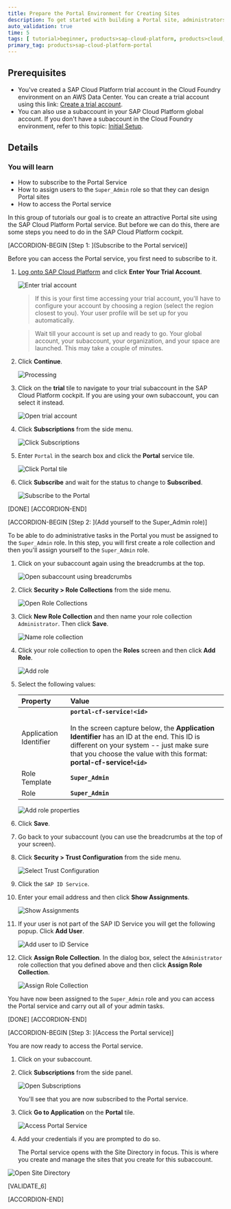 ```yaml
---
title: Prepare the Portal Environment for Creating Sites
description: To get started with building a Portal site, administrators must perform the required onboarding steps.
auto_validation: true
time: 5
tags: [ tutorial>beginner, products>sap-cloud-platform, products>cloud, products>sap-fiori]
primary_tag: products>sap-cloud-platform-portal
---
```


## Prerequisites
  - You've created a SAP Cloud Platform trial account in the Cloud Foundry environment on an AWS Data Center. You can create a trial account using this link: [Create a trial account](https://cockpit.hanatrial.ondemand.com).
  - You can also use a subaccount in your SAP Cloud Platform global account. If you don't have a subaccount in the Cloud Foundry environment, refer to this topic: [Initial Setup](https://help.sap.com/viewer/ad4b9f0b14b0458cad9bd27bf435637d/Cloud/en-US/fd79b232967545569d1ae4d8f691016b.html).


## Details
### You will learn
  - How to subscribe to the Portal Service
  - How to assign users to the `Super_Admin` role so that they can design Portal sites
  - How to access the Portal service

In this group of tutorials our goal is to create an attractive Portal site using the SAP Cloud Platform Portal service. But before we can do this, there are some steps you need to do in the SAP Cloud Platform cockpit.

[ACCORDION-BEGIN [Step 1: ](Subscribe to the Portal service)]

Before you can access the Portal service, you first need to subscribe to it.

1. [Log onto SAP Cloud Platform](https://cockpit.hanatrial.ondemand.com) and click **Enter Your Trial Account**.

    ![Enter trial account](01_Foundation20Onboarding_Home.png)

    >If this is your first time accessing your trial account, you'll have to configure your account by choosing a region (select the region closest to you). Your user profile will be set up for you automatically.

    >Wait till your account is set up and ready to go. Your global account, your subaccount, your organization, and your space are launched. This may take a couple of minutes.  

2. Click **Continue**.

    ![Processing](02_Foundation20Onboarding_Processing.png)

3. Click on the **trial** tile to navigate to your trial subaccount in the SAP Cloud Platform cockpit. If you are using your own subaccount, you can select it instead.

      ![Open trial account](00_open_subaccount.png)

4. Click **Subscriptions** from the side menu.

    ![Click Subscriptions](01_click_subscriptions.png)

5. Enter `Portal` in the search box and click the **Portal** service tile.

    ![Click Portal tile](02_unsubscribed_portal.png)

6. Click **Subscribe** and wait for the status to change to **Subscribed**.

    ![Subscribe to the Portal](03_subscribe.png)

[DONE]
[ACCORDION-END]


[ACCORDION-BEGIN [Step 2: ](Add yourself to the Super_Admin role)]

To be able to do administrative tasks in the Portal you must be assigned to the `Super_Admin` role. In this step, you will first create a role collection and then you'll assign yourself to the `Super_Admin` role.

1. Click on your subaccount again using the breadcrumbs at the top.

    ![Open subaccount using breadcrumbs](3a_use_breadcrumbs.png)

2. Click **Security > Role Collections** from the side menu.

    ![Open Role Collections](04_role_collections.png)

3.  Click **New Role Collection** and then name your role collection `Administrator`. Then click **Save**.

    ![Name role collection](05_create_role_collection.png)

4. Click your role collection to open the **Roles** screen and then click **Add Role**.

    ![Add role](06_add_role.png)

5. Select the following values:

    |  Property     | Value
    |  :------------- | :-------------
    |  Application Identifier           | **`portal-cf-service!<id>`** <div>&nbsp;</div> In the screen capture below, the **Application Identifier** has an ID at the end.  This ID is different on your system -- just make sure that you choose the value with this format: **portal-cf-service!`<id>`**
    |  Role Template           | **`Super_Admin`**
    |  Role    | **`Super_Admin`**

    ![Add role properties](07_add_role_properties.png)

6. Click **Save**.

7. Go back to your subaccount (you can use the breadcrumbs at the top of your screen).

8. Click **Security > Trust Configuration** from the side menu.

    ![Select Trust Configuration](08_trust_configuration.png)

9. Click the `SAP ID Service`.

10. Enter your email address and then click **Show Assignments**.

    ![Show Assignments](09_show_assignments.png)

11. If your user is not part of the SAP ID Service you will get the following popup. Click **Add User**.

      ![Add user to ID Service](9_user_idservice.png)

12. Click **Assign Role Collection**.  In the dialog box, select the `Administrator` role collection that you defined above and then click **Assign Role Collection**.

    ![Assign Role Collection](10_assign_role_collection.png)

You have now been assigned to the `Super_Admin` role and you can access the Portal service and carry out all of your admin tasks.

[DONE]
[ACCORDION-END]


[ACCORDION-BEGIN [Step 3: ](Access the Portal service)]

You are now ready to access the Portal service.  

1. Click on your subaccount.

2. Click **Subscriptions** from the side panel.

    ![Open Subscriptions](2_click_subscriptions.png)

    You'll see that you are now subscribed to the Portal service.

3. Click **Go to Application** on the **Portal** tile.

    ![Access Portal Service](3_access_portal_service.png)

4. Add your credentials if you are prompted to do so.

   The Portal service opens with the Site Directory in focus. This is where you create and manage the sites that you create for this subaccount.

  ![Open Site Directory](4_open_site_directory.png)


[VALIDATE_6]

[ACCORDION-END]
